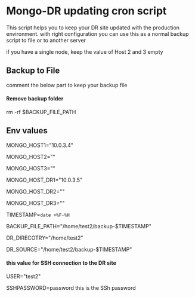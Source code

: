 # Mongo-DR updating cron script

This script helps you to keep your DR site updated with the production environment. 
with right configuration you can use this as a normal backup script to file or to another server


if you have a single node, keep the value of Host 2 and 3 empty
## Backup to File
comment the below part to keep your backup file 
#### Remove backup folder
rm -rf $BACKUP_FILE_PATH

## Env values 
MONGO_HOST1="10.0.3.4"

MONGO_HOST2=""

MONGO_HOST3=""

MONGO_HOST_DR1="10.0.3.5"

MONGO_HOST_DR2=""

MONGO_HOST_DR3=""

TIMESTAMP=`date +%F-%H`

BACKUP_FILE_PATH="/home/test2/backup-$TIMESTAMP"   

DR_DIRECOTRY="/home/test2"  

DR_SOURCE="/home/test2/backup-$TIMESTAMP"   

#### this value for SSH connection to the DR site 
USER="test2"   

SSHPASSWORD=password  this is the SSh password  
